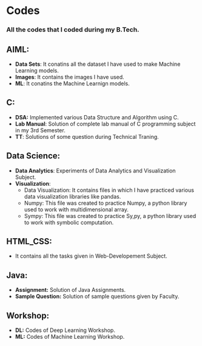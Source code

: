 # Codes
### All the codes that I coded during my B.Tech. 
## AIML:
- **Data Sets**: It conatins all the dataset I have used to make Machine Learning models.
- **Images**: It contains the images I have used.
- **ML**: It conatins the Machine Learnign models. 
## C:
- **DSA:** Implemented various Data Structure and Algorithm using C.
- **Lab Manual**: Solution of complete lab manual of C programming subject in my 3rd Semester.
- **TT**: Solutions of some question during Technical Traning.
## Data Science:
- **Data Analytics**: Experiments of Data Analytics and Visualization Subject.
- **Visualization**:
  - Data Visualization: It contains files in which I have practiced various data visualization libraries like pandas.
  - Numpy: This file was created to practice Numpy, a python library used to work with multidimensional array.
  - Sympy: This file was created to practice Sy,py, a python library used to work with symbolic computation.
## HTML_CSS:
- It contains all the tasks given in Web-Developement Subject.
## Java:
- **Assignment:** Solution of Java Assignments.
- **Sample Question:** Solution of sample questions given by Faculty.
## Workshop:
- **DL:** Codes of Deep Learning Workshop.
- **ML:** Codes of Machine Learning Workshop.
